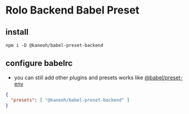 # Rolo Backend Babel Preset

## install
`npm i -D @kaneoh/babel-preset-backend`

## configure babelrc
* you can still add other plugins and presets works like [@babel/preset-env](https://babeljs.io/docs/en/babel-preset-env)
``` json
{
  "presets": [ "@kaneoh/babel-preset-backend" ]
}
```

